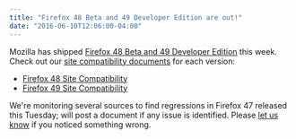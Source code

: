 ```yaml
---
title: "Firefox 48 Beta and 49 Developer Edition are out!"
date: "2016-06-10T12:06:00-04:00"
---
```

Mozilla has shipped [Firefox 48 Beta and 49 Developer Edition](https://www.mozilla.org/firefox/channel/) this week. Check out our [site compatibility documents](https://www.fxsitecompat.dev/en-CA/docs/) for each version:

* [Firefox 48 Site Compatibility](https://www.fxsitecompat.dev/en-CA/releases/48/)
* [Firefox 49 Site Compatibility](https://www.fxsitecompat.dev/en-CA/releases/49/)

We're monitoring several sources to find regressions in Firefox 47 released this Tuesday; will post a document if any issue is identified. Please [let us know](https://www.fxsitecompat.dev/en-CA/contribute/) if you noticed something wrong.
